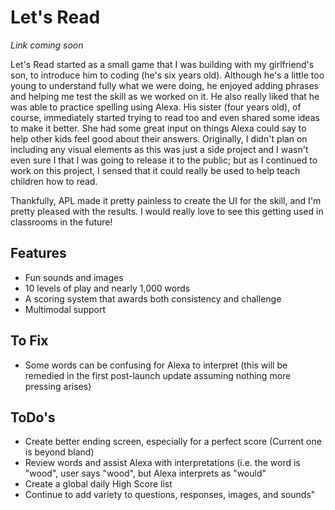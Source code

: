 # Let's Read

_Link coming soon_

Let's Read started as a small game that I was building with my girlfriend's son, to introduce him to coding (he's six years old). Although he's a little too young to understand fully what we were doing, he enjoyed adding phrases and helping me test the skill as we worked on it. He also really liked that he was able to practice spelling using Alexa. His sister (four years old), of course, immediately started trying to read too and even shared some ideas to make it better. She had some great input on things Alexa could say to help other kids feel good about their answers. Originally, I didn't plan on including any visual elements as this was just a side project and I wasn't even sure I that I was going to release it to the public; but as I continued to work on this project, I sensed that it could really be used to help teach children how to read.

Thankfully, APL made it pretty painless to create the UI for the skill, and I'm pretty pleased with the results. I would really love to see this getting used in classrooms in the future!

## Features

- Fun sounds and images
- 10 levels of play and nearly 1,000 words
- A scoring system that awards both consistency and challenge
- Multimodal support

## To Fix

- Some words can be confusing for Alexa to interpret (this will be remedied in the first post-launch update assuming nothing more pressing arises)

## ToDo's

- Create better ending screen, especially for a perfect score (Current one is beyond bland)
- Review words and assist Alexa with interpretations (i.e. the word is "wood", user says "wood", but Alexa interprets as \"would"
- Create a global daily High Score list
- Continue to add variety to questions, responses, images, and sounds"
